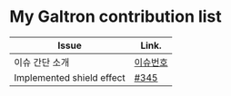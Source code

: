 My Galtron contribution list
============================

| Issue                   |  Link.  |
|-------------------------|---------|
| 이슈 간단 소개      | [이슈번호](이슈링크) |
| Implemented shield effect | [#345](https://github.com/inureyes/Galtron/issues/345) |

